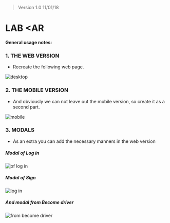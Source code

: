 > Version 1.0 11/01/18

# LAB <AR

**General usage notes:**

### 1. THE WEB VERSION

- Recreate the following web page.

![desktop](https://preview.ibb.co/j7YAxR/desktop.png)



### 2. THE MOBILE VERSION

- And obviously we can not leave out the mobile version, so create it as a second part.

![mobile](https://image.ibb.co/fogVxR/v_movil.png)



### 3. MODALS

- As an extra you can add the necessary manners in the web version


##### Modal of Log in

![of log in](https://preview.ibb.co/kw2THR/modal_inicio_sesion.png)


##### Modal of Sign

![log in](https://preview.ibb.co/dfow46/modal_registrate.png)



##### And modal from Become driver

![ from become driver](https://preview.ibb.co/mUjVWm/modal_conductor.png)
